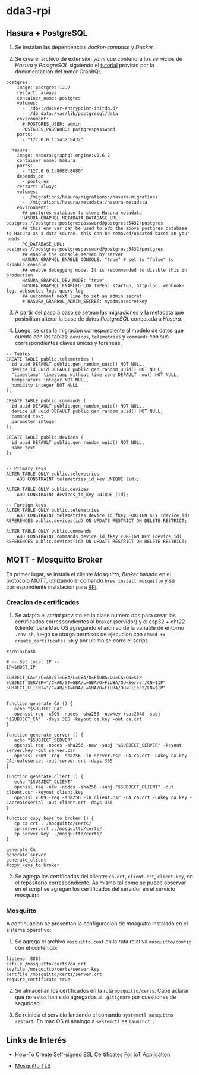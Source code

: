 # dda3-rpi

## Hasura + PostgreSQL

1. Se instalan las dependencias *docker-compose* y *Docker*.

2. Se crea el archivo de extension *yaml* que contendra los servicios de *Hasura* y *PostgreSQL* siguiendo el [tutorial](https://hasura.io/docs/latest/graphql/core/getting-started/docker-simple/) provisto por la documentacion del motor GraphQL.

```
postgres:
    image: postgres:12.7
    restart: always
    container_name: postgres
    volumes:
      - ./db/:/docker-entrypoint-initdb.d/
      - ./db_data:/var/lib/postgresql/data
    environment:
      # POSTGRES_USER: admin
      POSTGRES_PASSWORD: postgrespassword
    ports:
      - "127.0.0.1:5432:5432"

  hasura:
    image: hasura/graphql-engine:v2.6.2
    container_name: hasura
    ports:
      - "127.0.0.1:8080:8080"
    depends_on:
      - postgres
    restart: always
    volumes:
      - ./migrations/hasura/migrations:/hasura-migrations
      - ./migrations/hasura/metadata:/hasura-metadata
    environment:
      ## postgres database to store Hasura metadata
      HASURA_GRAPHQL_METADATA_DATABASE_URL: postgres://postgres:postgrespassword@postgres:5432/postgres
      ## this env var can be used to add the above postgres database to Hasura as a data source. this can be removed/updated based on your needs
      PG_DATABASE_URL: postgres://postgres:postgrespassword@postgres:5432/postgres
      ## enable the console served by server
      HASURA_GRAPHQL_ENABLE_CONSOLE: "true" # set to "false" to disable console
      ## enable debugging mode. It is recommended to disable this in production
      HASURA_GRAPHQL_DEV_MODE: "true"
      HASURA_GRAPHQL_ENABLED_LOG_TYPES: startup, http-log, webhook-log, websocket-log, query-log
      ## uncomment next line to set an admin secret
      # HASURA_GRAPHQL_ADMIN_SECRET: myadminsecretkey
```

3. A partir del [paso a paso](https://hasura.io/docs/latest/graphql/core/migrations/migrations-setup/) se setean las migraciones y la metadata que posibilitan alterar la base de datos *PostgreSQL* conectada a *Hasura*. 

4. Luego, se crea la migracion correspondiente al modelo de datos que cuenta con las tablas: `devices`, `telemetries` y `commands` con sus correspondientes claves unicas y foraneas.

```
-- Tables
CREATE TABLE public.telemetries (
  id uuid DEFAULT public.gen_random_uuid() NOT NULL,
  device_id uuid DEFAULT public.gen_random_uuid() NOT NULL,
  "timestamp" timestamp without time zone DEFAULT now() NOT NULL,
  temperature integer NOT NULL,
  humidity integer NOT NULL
);

CREATE TABLE public.commands (
  id uuid DEFAULT public.gen_random_uuid() NOT NULL,
  device_id uuid DEFAULT public.gen_random_uuid() NOT NULL,
  command text,
  parameter integer
);

CREATE TABLE public.devices (
  id uuid DEFAULT public.gen_random_uuid() NOT NULL,
  name text
);


-- Primary keys
ALTER TABLE ONLY public.telemetries
    ADD CONSTRAINT telemetries_id_key UNIQUE (id);

ALTER TABLE ONLY public.devices
    ADD CONSTRAINT devices_id_key UNIQUE (id);

-- Foreign keys
ALTER TABLE ONLY public.telemetries
    ADD CONSTRAINT telemetries_device_id_fkey FOREIGN KEY (device_id) REFERENCES public.devices(id) ON UPDATE RESTRICT ON DELETE RESTRICT;
    
ALTER TABLE ONLY public.commands
    ADD CONSTRAINT commands_device_id_fkey FOREIGN KEY (device_id) REFERENCES public.devices(id) ON UPDATE RESTRICT ON DELETE RESTRICT;
```



## MQTT - Mosquitto Broker

En primer lugar, se instala el cliente *Mosquitto*, *Broker* basado en el protocolo *MQTT*, utilizando el comando `brew install mosquitto` y su correspondiente instalacion para [RPi](https://mosquitto.org/2013/01/mosquitto-debian-repository/).  




### Creacion de certificados

1. Se adapta el *script* provisto en la clase numero dos para crear los certificados correspondientes al broker (servidor) y el esp32 + dht22 (cliente) para Mac OS agregando el archivo de la variable de entorno `.env.sh`, luego se otorga permisos de ejecucion con `chmod +x create_certificates.sh` y por ultimo se corre el script.

```
#!/bin/bash

# -- Set local IP --
IP=$HOST_IP

SUBJECT_CA="/C=AR/ST=GBA/L=GBA/O=FiUBA/OU=CA/CN=$IP
SUBJECT_SERVER="/C=AR/ST=GBA/L=GBA/O=FiUBA/OU=Server/CN=$IP"
SUBJECT_CLIENT="/C=AR/ST=GBA/L=GBA/O=FiUBA/OU=Client/CN=$IP"


function generate_CA () {
   echo "$SUBJECT_CA"
   openssl req -x509 -nodes -sha256 -newkey rsa:2048 -subj "$SUBJECT_CA"  -days 365 -keyout ca.key -out ca.crt
}

function generate_server () {
   echo "$SUBJECT_SERVER"
   openssl req -nodes -sha256 -new -subj "$SUBJECT_SERVER" -keyout server.key -out server.csr
   openssl x509 -req -sha256 -in server.csr -CA ca.crt -CAkey ca.key -CAcreateserial -out server.crt -days 365
}

function generate_client () {
   echo "$SUBJECT_CLIENT"
   openssl req -new -nodes -sha256 -subj "$SUBJECT_CLIENT" -out client.csr -keyout client.key 
   openssl x509 -req -sha256 -in client.csr -CA ca.crt -CAkey ca.key -CAcreateserial -out client.crt -days 365
}

function copy_keys_to_broker () {
   cp ca.crt ../mosquitto/certs/
   cp server.crt ../mosquitto/certs/
   cp server.key ../mosquitto/certs/
}

generate_CA
generate_server
generate_client
#copy_keys_to_broker
```

2. Se agrega los certificados del cliente: `ca.crt`, `client.crt`, `client.key`, en el repositorio correspondiente. Asimismo tal como se puede observar en el script se agregan los certificados del servidor en el servicio *mosquitto*.


### Mosquitto


A continuacion se presentan la configuracion de *mosquitto* instalado en el sistema operativo:

1. Se agrega el archivo `mosquitto.conf` en la ruta relativa `mosquitto/config` con el contenido: 

```
listener 8883
cafile /mosquitto/certs/ca.crt
keyfile /mosquitto/certs/server.key
certfile /mosquitto/certs/server.crt
require_certificate true
```

2. Se almacenan los certificados en la ruta `mosquitto/certs`. Cabe aclarar que no estos han sido agregados al `.gitignore` por cuestiones de seguridad.

3. Se reinicia el servicio lanzando el comando `systemctl mosquitto restart`. En mac OS el analogo a `systemctl` es `launchctl`.




## Links de Interés

- [How-To Create Self-signed SSL Certificates For IoT Application](https://bacnh.com/how-create-self-signed-certificates)

- [Mosquitto TLS](http://www.steves-internet-guide.com/mosquitto-tls/)




















